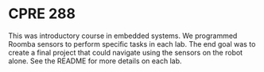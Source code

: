 # CPRE 288
This was introductory course in embedded systems. We programmed Roomba sensors to perform specific tasks in each lab. The end goal was to create a final project that could navigate using the sensors on the robot alone. See the README for more details on each lab.
